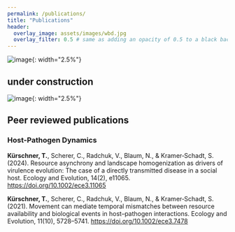 ```yaml
---
permalink: /publications/
title: "Publications"
header:
  overlay_image: assets/images/wbd.jpg
  overlay_filter: 0.5 # same as adding an opacity of 0.5 to a black background
---
```


![image](https://cdn3.emoji.gg/emojis/11533-rust-logo.png){: width="2.5%"}


## under construction 

![image](https://cdn3.emoji.gg/emojis/11533-rust-logo.png){: width="2.5%"}

## Peer reviewed publications
### Host-Pathogen Dynamics
**Kürschner, T.**, Scherer, C., Radchuk, V., Blaum, N., & Kramer‐Schadt, S. (2024). Resource asynchrony and landscape homogenization as drivers of virulence evolution: The case of a directly transmitted disease in a social host. Ecology and Evolution, 14(2), e11065. https://doi.org/10.1002/ece3.11065

**Kürschner, T.**, Scherer, C., Radchuk, V., Blaum, N., & Kramer‐Schadt, S. (2021). Movement can mediate temporal mismatches between resource availability and biological events in host–pathogen interactions. Ecology and Evolution, 11(10), 5728–5741. https://doi.org/10.1002/ece3.7478


